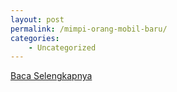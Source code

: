 ```yaml
---
layout: post
permalink: /mimpi-orang-mobil-baru/
categories:
    - Uncategorized
---
```


[Baca Selengkapnya](/06)
